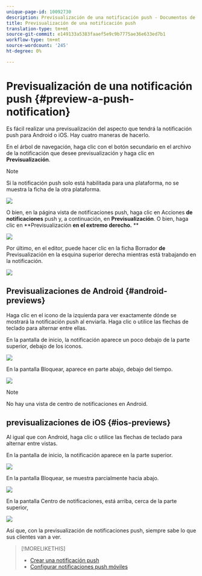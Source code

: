 ```yaml
---
unique-page-id: 10092730
description: Previsualización de una notificación push - Documentos de marketing - Documentación del producto
title: Previsualización de una notificación push
translation-type: tm+mt
source-git-commit: e149133a5383faaef5e9c9b7775ae36e633ed7b1
workflow-type: tm+mt
source-wordcount: '245'
ht-degree: 0%

---
```



# Previsualización de una notificación push {#preview-a-push-notification}

Es fácil realizar una previsualización del aspecto que tendrá la notificación push para Android o iOS. Hay cuatro maneras de hacerlo.

En el árbol de navegación, haga clic con el botón secundario en el archivo de la notificación que desee previsualización y haga clic en **Previsualización**.

>[!NOTE]
>
>Si la notificación push solo está habilitada para una plataforma, no se muestra la ficha de la otra plataforma.

![](assets/image2015-9-4-9-3a52-3a27.png)

O bien, en la página vista de notificaciones push, haga clic en Acciones **de notificaciones** push y, a continuación, en **Previsualización**. O bien, haga clic en **Previsualización **en el extremo derecho.** **

![](assets/image2015-9-4-10-3a53-3a28.png)

Por último, en el editor, puede hacer clic en la ficha Borrador **de** Previsualización en la esquina superior derecha mientras está trabajando en la notificación.

![](assets/image2015-9-14-15-3a55-3a26.png)

## Previsualizaciones de Android {#android-previews}

Haga clic en el icono de la izquierda para ver exactamente dónde se mostrará la notificación push al enviarla. Haga clic o utilice las flechas de teclado para alternar entre ellas.

En la pantalla de inicio, la notificación aparece un poco debajo de la parte superior, debajo de los iconos.

![](assets/image2015-9-17-16-3a57-3a0.png)

En la pantalla Bloquear, aparece en parte abajo, debajo del tiempo.

![](assets/image2015-9-17-16-3a58-3a47.png)

>[!NOTE]
>
>No hay una vista de centro de notificaciones en Android.

## previsualizaciones de iOS {#ios-previews}

Al igual que con Android, haga clic o utilice las flechas de teclado para alternar entre vistas.

En la pantalla de inicio, la notificación aparece en la parte superior.

![](assets/image2015-9-17-17-3a0-3a28.png)

En la pantalla Bloquear, se muestra parcialmente hacia abajo.

![](assets/image2015-9-17-17-3a2-3a1.png)

En la pantalla Centro de notificaciones, está arriba, cerca de la parte superior,

![](assets/image2015-9-17-17-3a3-3a15.png)

Así que, con la previsualización de notificaciones push, siempre sabe lo que sus clientes van a ver.

>[!MORELIKETHIS]
>
>* [Crear una notificación push](create-a-push-notification.md)
>* [Configurar notificaciones push móviles](configure-mobile-push-notification.md)

>



